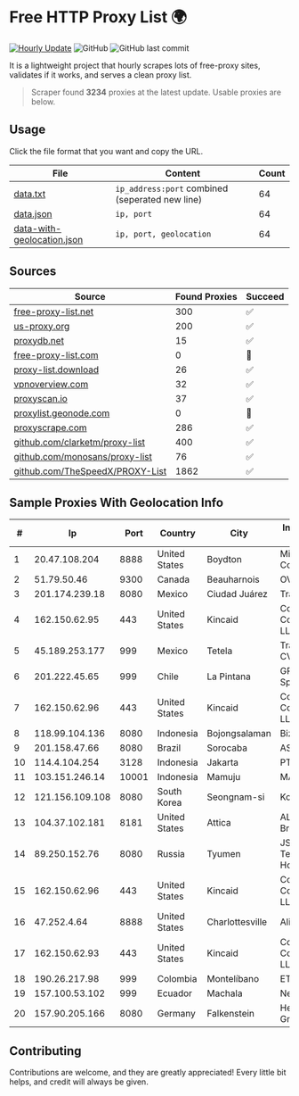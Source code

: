 
# Free HTTP Proxy List 🌍

[![Hourly Update](https://github.com/mertguvencli/http-proxy-list/actions/workflows/main.yml/badge.svg?branch=main)](https://github.com/mertguvencli/http-proxy-list/actions/workflows/main.yml)
![GitHub](https://img.shields.io/github/license/mertguvencli/http-proxy-list)
![GitHub last commit](https://img.shields.io/github/last-commit/mertguvencli/http-proxy-list)

It is a lightweight project that hourly scrapes lots of free-proxy sites, validates if it works, and serves a clean proxy list.


> Scraper found **3234** proxies at the latest update. Usable proxies are below.

## Usage

Click the file format that you want and copy the URL.


|File|Content|Count|
|----|-------|-----|
|[data.txt](https://raw.githubusercontent.com/mertguvencli/http-proxy-list/main/proxy-list/data.txt)|`ip_address:port` combined (seperated new line)|64|
|[data.json](https://raw.githubusercontent.com/mertguvencli/http-proxy-list/main/proxy-list/data.json)|`ip, port`|64|
|[data-with-geolocation.json](https://raw.githubusercontent.com/mertguvencli/http-proxy-list/main/proxy-list/data-with-geolocation.json)|`ip, port, geolocation`|64|

## Sources

|Source|Found Proxies|Succeed|
|------|-------------|-------|
|[free-proxy-list.net](https://free-proxy-list.net)|300|✅|
|[us-proxy.org](https://www.us-proxy.org)|200|✅|
|[proxydb.net](http://proxydb.net)|15|✅|
|[free-proxy-list.com](https://free-proxy-list.com/?page=&port=&type%5B%5D=http&type%5B%5D=https&up_time=0&search=Search)|0|🚫|
|[proxy-list.download](https://www.proxy-list.download/HTTP)|26|✅|
|[vpnoverview.com](https://vpnoverview.com/privacy/anonymous-browsing/free-proxy-servers)|32|✅|
|[proxyscan.io](https://www.proxyscan.io)|37|✅|
|[proxylist.geonode.com](https://proxylist.geonode.com/api/proxy-list?limit=300&page=1&sort_by=lastChecked&sort_type=desc&protocols=http,https)|0|🚫|
|[proxyscrape.com](https://api.proxyscrape.com/v2/?request=displayproxies&protocol=http&timeout=10000&country=all&ssl=all&anonymity=all)|286|✅|
|[github.com/clarketm/proxy-list](https://raw.githubusercontent.com/clarketm/proxy-list/master/proxy-list-raw.txt)|400|✅|
|[github.com/monosans/proxy-list](https://raw.githubusercontent.com/monosans/proxy-list/main/proxies/http.txt)|76|✅|
|[github.com/TheSpeedX/PROXY-List](https://raw.githubusercontent.com/TheSpeedX/PROXY-List/master/http.txt)|1862|✅|


## Sample Proxies With Geolocation Info

|#|Ip|Port|Country|City|Internet Service Provider|
|-|--|----|-------|----|-------------------------|
|1|20.47.108.204|8888|United States|Boydton|Microsoft Corporation|
|2|51.79.50.46|9300|Canada|Beauharnois|OVH SAS|
|3|201.174.239.18|8080|Mexico|Ciudad Juárez|Transtelco Inc|
|4|162.150.62.95|443|United States|Kincaid|Comcast Cable Communications, LLC|
|5|45.189.253.177|999|Mexico|Tetela|Tracered SA De CV|
|6|201.222.45.65|999|Chile|La Pintana|GRUPO ULLOA SpA|
|7|162.150.62.96|443|United States|Kincaid|Comcast Cable Communications, LLC|
|8|118.99.104.136|8080|Indonesia|Bojongsalaman|Biznet Networks|
|9|201.158.47.66|8080|Brazil|Sorocaba|AS|
|10|114.4.104.254|3128|Indonesia|Jakarta|PT. INDOSAT Tbk|
|11|103.151.246.14|10001|Indonesia|Mamuju|MANAKARRANET|
|12|121.156.109.108|8080|South Korea|Seongnam-si|Korea Telecom|
|13|104.37.102.181|8181|United States|Attica|ALTIUS Broadband, LLC|
|14|89.250.152.76|8080|Russia|Tyumen|JSC "ER-Telecom Holding"|
|15|162.150.62.96|443|United States|Kincaid|Comcast Cable Communications, LLC|
|16|47.252.4.64|8888|United States|Charlottesville|Alibaba.com LLC|
|17|162.150.62.93|443|United States|Kincaid|Comcast Cable Communications, LLC|
|18|190.26.217.98|999|Colombia|Montelíbano|ETB - Colombia|
|19|157.100.53.102|999|Ecuador|Machala|Nedetel S.A.|
|20|157.90.205.166|8080|Germany|Falkenstein|Hetzner Online GmbH|



## Contributing

Contributions are welcome, and they are greatly appreciated! Every
little bit helps, and credit will always be given.

